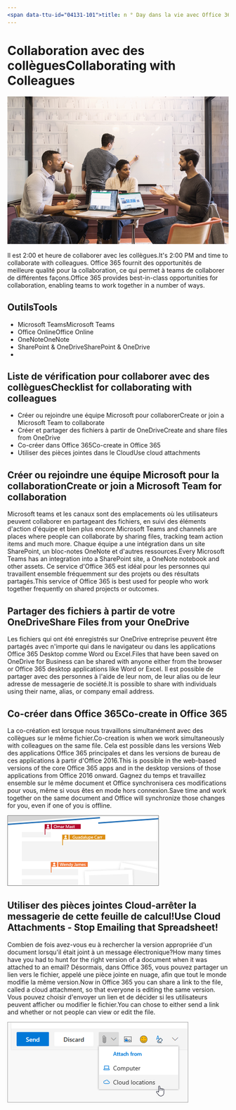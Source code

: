 ```yaml
---
<span data-ttu-id="04131-101">title: n ° Day dans la vie avec Office 365-collaboration avec des collègues Description: # étapes rapides pour être prêt pour la journée à l'aide d'Office 365 auteur: {github-ID} # karuanag ms. Author: {ms-alias} # karuanag ms. Date: {@date}           # 02/01/2019 ms. rubrique: Getting-Started # How-to</span><span class="sxs-lookup"><span data-stu-id="04131-101">title:                     # Day in the Life with Office 365 - Collaborating with Colleagues description:               # Quick steps to be ready for the day at hand with Office 365 author: {github-id}        # karuanag ms.author: {ms-alias}      # karuanag ms.date: {@date}           # 02/01/2019 ms.topic: getting-started  # how-to</span></span>
---
```


# <a name="collaborating-with-colleagues"></a><span data-ttu-id="04131-102">Collaboration avec des collègues</span><span class="sxs-lookup"><span data-stu-id="04131-102">Collaborating with Colleagues</span></span>

![Netmute visuel](media/ditl_collab.png)

<span data-ttu-id="04131-104">Il est 2:00 et heure de collaborer avec les collègues.</span><span class="sxs-lookup"><span data-stu-id="04131-104">It's 2:00 PM and time to collaborate with colleagues.</span></span> <span data-ttu-id="04131-105">Office 365 fournit des opportunités de meilleure qualité pour la collaboration, ce qui permet à teams de collaborer de différentes façons.</span><span class="sxs-lookup"><span data-stu-id="04131-105">Office 365 provides best-in-class opportunities for collaboration, enabling teams to work together in a number of ways.</span></span> 

## <a name="tools"></a><span data-ttu-id="04131-106">Outils</span><span class="sxs-lookup"><span data-stu-id="04131-106">Tools</span></span>
- <span data-ttu-id="04131-107">Microsoft Teams</span><span class="sxs-lookup"><span data-stu-id="04131-107">Microsoft Teams</span></span>
- <span data-ttu-id="04131-108">Office Online</span><span class="sxs-lookup"><span data-stu-id="04131-108">Office Online</span></span>
- <span data-ttu-id="04131-109">OneNote</span><span class="sxs-lookup"><span data-stu-id="04131-109">OneNote</span></span>
- <span data-ttu-id="04131-110">SharePoint & OneDrive</span><span class="sxs-lookup"><span data-stu-id="04131-110">SharePoint & OneDrive</span></span>
- 
## <a name="checklist-for-collaborating-with-colleagues"></a><span data-ttu-id="04131-111">Liste de vérification pour collaborer avec des collègues</span><span class="sxs-lookup"><span data-stu-id="04131-111">Checklist for collaborating with colleagues</span></span>
- <span data-ttu-id="04131-112">Créer ou rejoindre une équipe Microsoft pour collaborer</span><span class="sxs-lookup"><span data-stu-id="04131-112">Create or join a Microsoft Team to collaborate</span></span>
- <span data-ttu-id="04131-113">Créer et partager des fichiers à partir de OneDrive</span><span class="sxs-lookup"><span data-stu-id="04131-113">Create and share files from OneDrive</span></span> 
- <span data-ttu-id="04131-114">Co-créer dans Office 365</span><span class="sxs-lookup"><span data-stu-id="04131-114">Co-create in Office 365</span></span> 
- <span data-ttu-id="04131-115">Utiliser des pièces jointes dans le Cloud</span><span class="sxs-lookup"><span data-stu-id="04131-115">Use cloud attachments</span></span>

## <a name="create-or-join-a-microsoft-team-for-collaboration"></a><span data-ttu-id="04131-116">Créer ou rejoindre une équipe Microsoft pour la collaboration</span><span class="sxs-lookup"><span data-stu-id="04131-116">Create or join a Microsoft Team for collaboration</span></span>

<span data-ttu-id="04131-117">Microsoft teams et les canaux sont des emplacements où les utilisateurs peuvent collaborer en partageant des fichiers, en suivi des éléments d'action d'équipe et bien plus encore.</span><span class="sxs-lookup"><span data-stu-id="04131-117">Microsoft Teams and channels are places where people can collaborate by sharing files, tracking team action items and much more.</span></span> <span data-ttu-id="04131-118">Chaque équipe a une intégration dans un site SharePoint, un bloc-notes OneNote et d'autres ressources.</span><span class="sxs-lookup"><span data-stu-id="04131-118">Every Microsoft Teams has an integration into a SharePoint site, a OneNote notebook and other assets.</span></span> <span data-ttu-id="04131-119">Ce service d'Office 365 est idéal pour les personnes qui travaillent ensemble fréquemment sur des projets ou des résultats partagés.</span><span class="sxs-lookup"><span data-stu-id="04131-119">This service of Office 365 is best used for people who work together frequently on shared projects or outcomes.</span></span> 

## <a name="share-files-from-your-onedrive"></a><span data-ttu-id="04131-120">Partager des fichiers à partir de votre OneDrive</span><span class="sxs-lookup"><span data-stu-id="04131-120">Share Files from your OneDrive</span></span>
<span data-ttu-id="04131-121">Les fichiers qui ont été enregistrés sur OneDrive entreprise peuvent être partagés avec n'importe qui dans le navigateur ou dans les applications Office 365 Desktop comme Word ou Excel.</span><span class="sxs-lookup"><span data-stu-id="04131-121">Files that have been saved on OneDrive for Business can be shared with anyone either from the browser or Office 365 desktop applications like Word or Excel.</span></span> <span data-ttu-id="04131-122">Il est possible de partager avec des personnes à l'aide de leur nom, de leur alias ou de leur adresse de messagerie de société.</span><span class="sxs-lookup"><span data-stu-id="04131-122">It is possible to share with individuals using their name, alias, or company email address.</span></span> 

## <a name="co-create-in-office-365"></a><span data-ttu-id="04131-123">Co-créer dans Office 365</span><span class="sxs-lookup"><span data-stu-id="04131-123">Co-create in Office 365</span></span>
<span data-ttu-id="04131-124">La co-création est lorsque nous travaillons simultanément avec des collègues sur le même fichier.</span><span class="sxs-lookup"><span data-stu-id="04131-124">Co-creation is when we work simultaneously with colleagues on the same file.</span></span> <span data-ttu-id="04131-125">Cela est possible dans les versions Web des applications Office 365 principales et dans les versions de bureau de ces applications à partir d'Office 2016.</span><span class="sxs-lookup"><span data-stu-id="04131-125">This is possible in the web-based versions of the core Office 365 apps and in the desktop versions of those applications from Office 2016 onward.</span></span>  <span data-ttu-id="04131-126">Gagnez du temps et travaillez ensemble sur le même document et Office synchronisera ces modifications pour vous, même si vous êtes en mode hors connexion.</span><span class="sxs-lookup"><span data-stu-id="04131-126">Save time and work together on the same document and Office will synchronize those changes for you, even if one of you is offline.</span></span> 

![Co-auteur dans Word](media/ditl_coauth.png)

## <a name="use-cloud-attachments---stop-emailing-that-spreadsheet"></a><span data-ttu-id="04131-128">Utiliser des pièces jointes Cloud-arrêter la messagerie de cette feuille de calcul!</span><span class="sxs-lookup"><span data-stu-id="04131-128">Use Cloud Attachments - Stop Emailing that Spreadsheet!</span></span>
<span data-ttu-id="04131-129">Combien de fois avez-vous eu à rechercher la version appropriée d'un document lorsqu'il était joint à un message électronique?</span><span class="sxs-lookup"><span data-stu-id="04131-129">How many times have you had to hunt for the right version of a document when it was attached to an email?</span></span> <span data-ttu-id="04131-130">Désormais, dans Office 365, vous pouvez partager un lien vers le fichier, appelé une pièce jointe en nuage, afin que tout le monde modifie la même version.</span><span class="sxs-lookup"><span data-stu-id="04131-130">Now in Office 365 you can share a link to the file, called a cloud attachment, so that everyone is editing the same version.</span></span>  <span data-ttu-id="04131-131">Vous pouvez choisir d'envoyer un lien et de décider si les utilisateurs peuvent afficher ou modifier le fichier.</span><span class="sxs-lookup"><span data-stu-id="04131-131">You can chose to either send a link and whether or not people can view or edit the file.</span></span> 

![Pièce jointe dans le Cloud](media/ditl_cloudattach.png)

